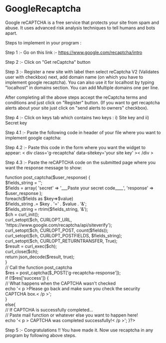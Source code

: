 # GoogleRecaptcha
Google reCAPTCHA is a free service that protects your site from spam and abuse. It uses advanced risk analysis techniques to tell humans and bots apart.

Steps to implement in your program :

Step 1 :- 
Go on this link :- https://www.google.com/recaptcha/intro

Step 2 :-
Click on "Get reCaptcha" button

Step 3 :-
Register a new site with label then select reCaptcha V2 (Validates user with checkbox) next, add domain name (on which you have to implement google recaptcha). You can also use it for localhost by typing "localhost" in domains section. You can add Multiple domains one per line.

After completing all the above steps accept the reCaptcha terms and conditions and just click on "Register" button. (If you want to get recaptcha alerts about your site just click on "send alerts to owners" checkbox).

Step 4 :-
Click on keys tab which contains two keys :
i) Site key and ii) Secret key

Step 4.1 :-
Paste the following code in header of your file where you want to implement google captcha:<br>
 <script src='https://www.google.com/recaptcha/api.js'></script> 

Step 4.2 :-
Paste this code in the form where you want the widget to appear: < div class='g-recaptcha' data-sitekey='your site key' >< /div >

Step 4.3 :-
Paste the reCAPTCHA code on the submitted page where you want the response message to show:
<br>
<?php<br>
    function post_captcha($user_response) {<br>
        $fields_string = '';<br>
        $fields = array(
            'secret' => '___Paste your secret code____',
            'response' => $user_response
        );<br>
        foreach($fields as $key=>$value)<br>
        $fields_string .= $key . '=' . $value . '&';<br>
        $fields_string = rtrim($fields_string, '&');<br>

        $ch = curl_init();<br>
        curl_setopt($ch, CURLOPT_URL, 'https://www.google.com/recaptcha/api/siteverify');<br>
        curl_setopt($ch, CURLOPT_POST, count($fields));<br>
        curl_setopt($ch, CURLOPT_POSTFIELDS, $fields_string);<br>
        curl_setopt($ch, CURLOPT_RETURNTRANSFER, True);<br>

        $result = curl_exec($ch);<br>
        curl_close($ch);<br>

        return json_decode($result, true);<br>
    }<br>

    // Call the function post_captcha<br>
    
    $res = post_captcha($_POST['g-recaptcha-response']);<br>

    if (!$res['success']) {<br>
    
    // What happens when the CAPTCHA wasn't checked<br>
      echo '< p >Please go back and make sure you check the security CAPTCHA box.< /p >';<br>
 } <br>else{<br>
        // If CAPTCHA is successfully completed...<br>
        // Paste mail function or whatever else you want to happen here!<br>
        echo '< p > CAPTCHA was completed successfully!< /p >';
    }?><br>
    
Step 5 :-
Congratulations !! You have made it.
Now use recaptcha in any program by following above steps.
